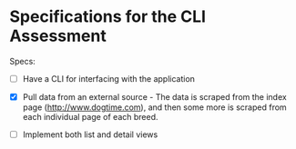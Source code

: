 # Specifications for the CLI Assessment

Specs:
- [ ] Have a CLI for interfacing with the application

- [X] Pull data from an external source - The data is scraped from the index page (http://www.dogtime.com), and then some more is scraped from each individual page of each breed.

- [ ] Implement both list and detail views
